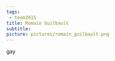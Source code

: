 ```yaml
---
tags:
 - team2015
title: Romain Guilbault
subtitle: 
picture: pictures/romain_guilbault.png
---
```


gay
